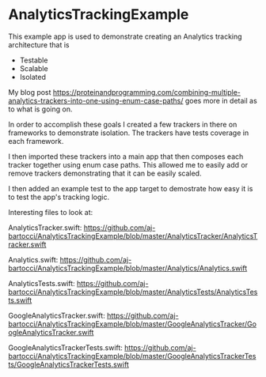 # AnalyticsTrackingExample

This example app is used to demonstrate creating an Analytics tracking architecture that is 
- Testable 
- Scalable 
- Isolated 

My blog post https://proteinandprogramming.com/combining-multiple-analytics-trackers-into-one-using-enum-case-paths/ goes more in detail as to what is going on. 

In order to accomplish these goals I created a few trackers in there on frameworks to demonstrate isolation. 
The trackers have tests coverage in each framework. 

I then imported these trackers into a main app that then composes each tracker together using enum case paths. This allowed me to easily add or remove trackers demonstrating that it can be easily scaled. 

I then added an example test to the app target to demostrate how easy it is to test the app's tracking logic. 

Interesting files to look at: 

AnalyticsTracker.swift: https://github.com/aj-bartocci/AnalyticsTrackingExample/blob/master/AnalyticsTracker/AnalyticsTracker.swift

Analytics.swift: https://github.com/aj-bartocci/AnalyticsTrackingExample/blob/master/Analytics/Analytics.swift

AnalyticsTests.swift: https://github.com/aj-bartocci/AnalyticsTrackingExample/blob/master/AnalyticsTests/AnalyticsTests.swift

GoogleAnalyticsTracker.swift: https://github.com/aj-bartocci/AnalyticsTrackingExample/blob/master/GoogleAnalyticsTracker/GoogleAnalyticsTracker.swift

GoogleAnalyticsTrackerTests.swift: https://github.com/aj-bartocci/AnalyticsTrackingExample/blob/master/GoogleAnalyticsTrackerTests/GoogleAnalyticsTrackerTests.swift
